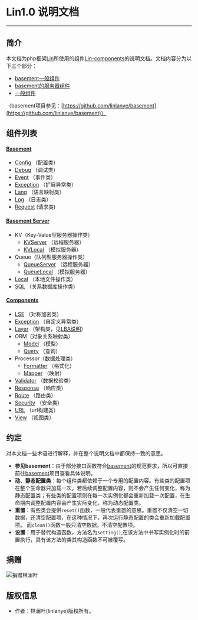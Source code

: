 # Lin1.0 说明文档
---

## 简介 

本文档为php框架[Lin](https://github.com/linlanye/lin)所使用的组件[Lin-components](https://github.com/linlanye/lin-components)的说明文档。文档内容分为以下三个部分：

* [basement一般组件](docs/basement/README.md)
* [basement的服务器组件](docs/basement_server/README.md)
* [一般组件](docs/components/README.md)

（basement项目参见：[https://github.com/linlanye/basement](https://github.com/linlanye/basement)）


## 组件列表

#### [Basement](docs/basement/README.md)

* [Config](docs/basement/config/Config.md) （配置类）
* [Debug](docs/basement/debug/Debug.md)      （调试类）
* [Event](docs/basement/event/Event.md)    （事件类）
* [Exception](docs/basement/exception/GeneralException.md) （扩展异常类）
* [Lang](docs/basement/lang/Lang.md) （语言映射类）
* [Log](docs/basement/log/Log.md) （日志类）
* [Request](docs/basement/request/Request.md) (请求类)

#### [Basement Server](docs/basement_server/README.md)

* KV（Key-Value型服务器操作类）
    * [KVServer](docs/basement_server/kv/KV.md) （远程服务器）
    * [KVLocal](docs/basement_server/kv/KVLocal.md) （模拟服务器）
* Queue（队列型服务器操作类）
    * [QueueServer](docs/basement_server/queue/Queue.md)   （远程服务器）
    * [QueueLocal](docs/basement_server/queue/QueueLocal.md) （模拟服务器）
* [Local](docs/basement_server/local/Local.md)  （本地文件操作类）
* [SQL](docs/basement_server/sql/SQLPDO.md) （关系数据库操作类）

#### [Components](docs/components/README.md)

* [LSE](docs/components/algorithms/LSE.md) （对称加密类）
* [Exception](docs/components/exception/Exception.md) （自定义异常类）
* [Layer](docs/components/layer/Layer.md) （架构类，见[LBA说明](https://github.com/linlanye/lin)）
* ORM（对象关系映射类）
    * [Model](docs/components/orm/Model.md) （模型）
    * [Query](docs/components/orm/Query.md) （查询）
* Processor（数据处理类）
    * [Formatter](docs/components/processor/Formatter.md) （格式化）
    * [Mapper](docs/components/processor/Mapper.md) （映射）
* [Validator](docs/components/validator/Validator.md) （数据校验类）
* [Response](docs/components/response/Response.md) （响应类）
* [Route](docs/components/route/Route.md) （路由类）
* [Security](docs/components/security/Security.md) （安全类）
* [URL](docs/components/url/URL.md) （url构建类）
* [View](docs/components/view/View.md) （视图类）


## 约定
对本文档一些术语进行解释，并在整个说明文档中都保持一致的意思。

* **参见basement**：由于部分接口函数符合[basement](https://github.com/linlanye/basement)的规范要求，所以可直接前往[basement](https://github.com/linlanye/basement)项目查看具体说明。
* **动、静态配置类**：每个组件类都依赖于一个专用的配置内容。有些类的配置项在整个生命器只加载一次，若后续调整配置内容，则不会产生任何变化，称为静态配置类；有些类的配置项则在每一次实例化都会重新加载一次配置，在生命期内调整配置内容会产生实际变化，称为动态配置类。
* **重置**：有些类会提供`reset()`函数，一般代表重置的意思。重置不仅清空一切数据，还清空配置项，在这种情况下，再次运行静态配置的类会重新加载配置项。
而`clean()`函数一般只清空数据，不清空配置项。
*  **设置**：用于替代构造函数，方法名为`setting()`,在该方法中书写实例化时的前置执行，具有该方法的类其构造函数不可被覆写。

## 捐赠
![捐赠林澜叶](https://img.lin-php.com/donations.png)

## 版权信息
* 作者：林澜叶(linlanye)版权所有。